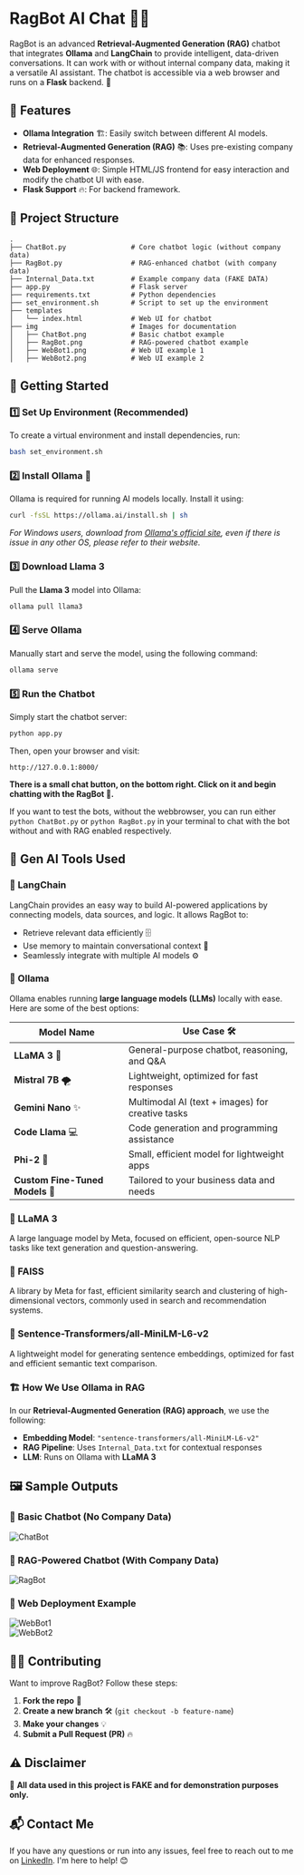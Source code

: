 # RagBot AI Chat 🤖💬  

RagBot is an advanced **Retrieval-Augmented Generation (RAG)** chatbot that integrates **Ollama** and **LangChain** to provide intelligent, data-driven conversations. It can work with or without internal company data, making it a versatile AI assistant. The chatbot is accessible via a web browser and runs on a **Flask** backend. 🚀

## 🌟 Features  

- **Ollama Integration** 🏗️: Easily switch between different AI models.  
- **Retrieval-Augmented Generation (RAG)** 📚: Uses pre-existing company data for enhanced responses.  
- **Web Deployment** 🌐: Simple HTML/JS frontend for easy interaction and modify the chatbot UI with ease.
- **Flask Support** 🔥: For backend framework.

## 📂 Project Structure  

```
.
├── ChatBot.py                # Core chatbot logic (without company data)
├── RagBot.py                 # RAG-enhanced chatbot (with company data)
├── Internal_Data.txt         # Example company data (FAKE DATA)
├── app.py                    # Flask server
├── requirements.txt          # Python dependencies
├── set_environment.sh        # Script to set up the environment
├── templates
│   └── index.html            # Web UI for chatbot
├── img                       # Images for documentation
│   ├── ChatBot.png           # Basic chatbot example
│   ├── RagBot.png            # RAG-powered chatbot example
│   ├── WebBot1.png           # Web UI example 1
│   ├── WebBot2.png           # Web UI example 2
```

## 🚀 Getting Started  

### 1️⃣ Set Up Environment (Recommended)  

To create a virtual environment and install dependencies, run:  

```bash
bash set_environment.sh
```

### 2️⃣ Install Ollama 🦙  

Ollama is required for running AI models locally. Install it using:  

```bash
curl -fsSL https://ollama.ai/install.sh | sh
```

_For Windows users, download from [Ollama's official site](https://ollama.ai), even if there is issue in any other OS, please refer to their website._

### 3️⃣ Download Llama 3  

Pull the **Llama 3** model into Ollama:  

```bash
ollama pull llama3
```

### 4️⃣ Serve Ollama

Manually start and serve the model, using the following command:

```bash
ollama serve
```

### 5️⃣ Run the Chatbot  

Simply start the chatbot server:  

```bash
python app.py
```

Then, open your browser and visit:  

```
http://127.0.0.1:8000/
```

**There is a small chat button, on the bottom right. Click on it and begin chatting with the RagBot 💬.**

If you want to test the bots, without the webbrowser, you can run either `python ChatBot.py` or `python RagBot.py` in your terminal to chat with the bot without and with RAG enabled respectively.

## 🧠 **Gen AI Tools Used**

### 🔹 LangChain  

LangChain provides an easy way to build AI-powered applications by connecting models, data sources, and logic. It allows RagBot to:

- Retrieve relevant data efficiently 🗄️  
- Use memory to maintain conversational context 🧠  
- Seamlessly integrate with multiple AI models ⚙️  

### 🔹 Ollama  

Ollama enables running **large language models (LLMs)** locally with ease. Here are some of the best options:  

| Model Name                  | Use Case 🛠️                                        |  
|-----------------------------|--------------------------------------------------|  
| **LLaMA 3** 🦙              | General-purpose chatbot, reasoning, and Q&A     |  
| **Mistral 7B** 🌪️          | Lightweight, optimized for fast responses      |  
| **Gemini Nano** ✨          | Multimodal AI (text + images) for creative tasks |  
| **Code Llama** 💻          | Code generation and programming assistance      |  
| **Phi-2** 🧠               | Small, efficient model for lightweight apps     |  
| **Custom Fine-Tuned Models** 🔬 | Tailored to your business data and needs   |  

### 🔹 LLaMA 3

A large language model by Meta, focused on efficient, open-source NLP tasks like text generation and question-answering.

### 🔹 FAISS

A library by Meta for fast, efficient similarity search and clustering of high-dimensional vectors, commonly used in search and recommendation systems.

### 🔹 Sentence-Transformers/all-MiniLM-L6-v2

A lightweight model for generating sentence embeddings, optimized for fast and efficient semantic text comparison.

### 🏗️ **How We Use Ollama in RAG**  

In our **Retrieval-Augmented Generation (RAG) approach**, we use the following:  

- **Embedding Model**: `"sentence-transformers/all-MiniLM-L6-v2"`  
- **RAG Pipeline**: Uses `Internal_Data.txt` for contextual responses  
- **LLM**: Runs on Ollama with **LLaMA 3**

## 🖼️ Sample Outputs  

### 🔹 Basic Chatbot (No Company Data)  

![ChatBot](img/ChatBot.png)  

### 🔹 RAG-Powered Chatbot (With Company Data)  

![RagBot](img/RagBot.png)  

### 🔹 Web Deployment Example  

![WebBot1](img/WebBot1.png)  
![WebBot2](img/WebBot2.png)  

## 👨‍💻 Contributing  

Want to improve RagBot? Follow these steps:  

1. **Fork the repo** 🍴  
2. **Create a new branch** 🛠️ (`git checkout -b feature-name`)
3. **Make your changes** 💡  
4. **Submit a Pull Request (PR)** 🔥  

## ⚠️ Disclaimer  

📢 **All data used in this project is FAKE and for demonstration purposes only.**  

## 📬 Contact Me

If you have any questions or run into any issues, feel free to reach out to me on [LinkedIn](https://www.linkedin.com/in/adnan-karol-aa1666179/). I'm here to help! 😊
